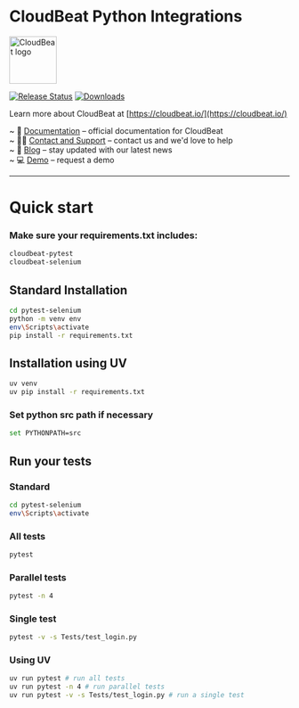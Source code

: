 # CloudBeat Python Integrations

[<img src="https://cdn.prod.website-files.com/5e5fd6a35f35b720bfd3198a/5e9c149f9ba5991a3901422b_cloudbeat_logo_png.webp" height="85px" alt="CloudBeat logo"/>](https://cloudbeat.io/ "CloudBeat")

[![Release
Status](https://img.shields.io/pypi/v/cloudbeat-selenium)](https://pypi.python.org/pypi/cloudbeat-selenium)
[![Downloads](https://img.shields.io/pypi/dm/cloudbeat-selenium)](https://pypi.python.org/pypi/cloudbeat-selenium)

Learn more about CloudBeat at [https://cloudbeat.io/](https://cloudbeat.io/)

~ 🧾 [Documentation](https://docs.cloudbeat.io/python-pytest) – official documentation for CloudBeat <br>
~ 🙋🏻 [Contact and Support](hhttps://www.cloudbeat.io/contact) – contact us and we'd love to help <br>
~ 📣 [Blog](https://www.cloudbeat.io/blog) – stay updated with our latest news <br>
~ 💻 [Demo](https://calendly.com/ndimer/cloudbeat-demo) – request a demo <br>

---------

# Quick start

### Make sure your requirements.txt includes:
```sh
cloudbeat-pytest
cloudbeat-selenium
```

## Standard Installation
```sh
cd pytest-selenium
python -m venv env
env\Scripts\activate
pip install -r requirements.txt
```

## Installation using UV
```sh
uv venv
uv pip install -r requirements.txt
```

### Set python src path if necessary
```sh
set PYTHONPATH=src
```

## Run your tests

### Standard
```sh
cd pytest-selenium
env\Scripts\activate
```

### All tests
```sh
pytest 
```

### Parallel tests
```sh
pytest -n 4
```

### Single test
```sh
pytest -v -s Tests/test_login.py 
```

### Using UV
```sh
uv run pytest # run all tests
uv run pytest -n 4 # run parallel tests
uv run pytest -v -s Tests/test_login.py # run a single test
```
